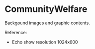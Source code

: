 # CommunityWelfare
Backgound images and graphic contents.

Reference:
* Echo show resolution 1024x600
